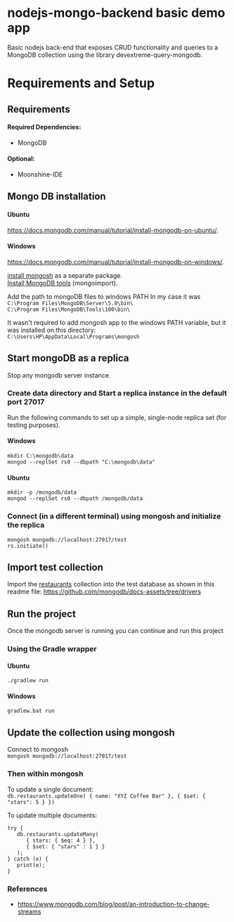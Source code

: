 # nodejs-mongo-backend basic demo app
Basic nodejs back-end that exposes CRUD functionality and queries to a MongoDB collection using the library devextreme-query-mongodb.

# Requirements and Setup
## Requirements

#### Required Dependencies: 
- MongoDB  

#### Optional: 
- Moonshine-IDE

## Mongo DB installation
#### Ubuntu
https://docs.mongodb.com/manual/tutorial/install-mongodb-on-ubuntu/.

#### Windows
https://docs.mongodb.com/manual/tutorial/install-mongodb-on-windows/.

[install mongosh](https://docs.mongodb.com/manual/tutorial/install-mongodb-on-windows/#install-mongosh) as a separate package. \
[Install MongoDB tools](https://docs.mongodb.com/database-tools/installation/installation-windows/) (mongoimport).

Add the path to mongoDB files to windows PATH
In my case it was \
`C:\Program Files\MongoDB\Server\5.0\bin\` \
`C:\Program Files\MongoDB\Tools\100\bin\`

It wasn't required to add mongosh app to the windows PATH variable, but it was installed on this directory: \
`C:\Users\HP\AppData\Local\Programs\mongosh`

## Start mongoDB as a replica
Stop any mongodb server instance.

### Create data directory and Start a replica instance in the default port 27017  
Run the following commands to set up a simple, single-node replica set (for testing purposes).
#### Windows  
```
mkdir C:\mongodb\data
mongod --replSet rs0 --dbpath "C:\mongodb\data"
```

#### Ubuntu  
```
mkdir -p /mongodb/data
mongod --replSet rs0 --dbpath /mongodb/data
```

### Connect (in a different terminal) using mongosh and initialize the replica 
`mongosh mongodb://localhost:27017/test` \
`rs.initiate()`

## Import test collection
Import the [restaurants](https://raw.githubusercontent.com/mongodb/docs-assets/drivers/restaurants.json) collection into the test database as shown in this readme file:
https://github.com/mongodb/docs-assets/tree/drivers

## Run the project
Once the mongodb server is running you can continue and run this project
### Using the Gradle wrapper
#### Ubuntu  
`./gradlew run`

#### Windows  
`gradlew.bat run`


## Update the collection using mongosh

Connect to mongosh \
`mongosh mongodb://localhost:27017/test`

### Then within mongosh
To update a single document:  
`db.restaurants.updateOne( { name: "XYZ Coffee Bar" }, { $set: { "stars": 5 } })`

To update multiple documents:  
```
try {
   db.restaurants.updateMany(
      { stars: { $eq: 4 } },
      { $set: { "stars" : 1 } }
   );
} catch (e) {
   print(e);
}
```

### References
- https://www.mongodb.com/blog/post/an-introduction-to-change-streams
